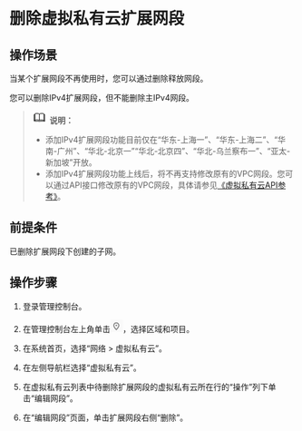# 删除虚拟私有云扩展网段<a name="vpc_vpc_0008"></a>

## 操作场景<a name="zh-cn_topic_0287011620_section15874124165815"></a>

当某个扩展网段不再使用时，您可以通过删除释放网段。

您可以删除IPv4扩展网段，但不能删除主IPv4网段。

>![](public_sys-resources/icon-note.gif) **说明：** 
>-   添加IPv4扩展网段功能目前仅在“华东-上海一”、“华东-上海二”、“华南-广州”、“华北-北京一”“华北-北京四”、“华北-乌兰察布一”、“亚太-新加坡”开放。
>-   添加IPv4扩展网段功能上线后，将不再支持修改原有的VPC网段。您可以通过API接口修改原有的VPC网段，具体请参见[《虚拟私有云API参考》](https://support.huaweicloud.com/api-vpc/vpc_api01_0004.html)。

## 前提条件<a name="zh-cn_topic_0287011620_section5667204411244"></a>

已删除扩展网段下创建的子网。

## 操作步骤<a name="zh-cn_topic_0287011620_section14538394218"></a>

1.  登录管理控制台。

1.  在管理控制台左上角单击![](figures/icon-region-0.png)，选择区域和项目。
2.  在系统首页，选择“网络 \> 虚拟私有云”。
3.  在左侧导航栏选择“虚拟私有云”。
4.  在虚拟私有云列表中待删除扩展网段的虚拟私有云所在行的“操作”列下单击“编辑网段”。
5.  在“编辑网段”页面，单击扩展网段右侧“删除”。

